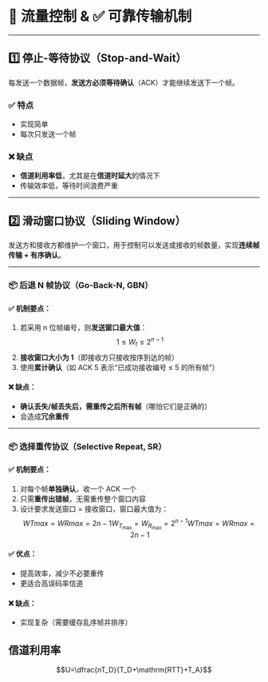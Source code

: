 # 🚦 流量控制 & ✅ 可靠传输机制

---

## 1️⃣ 停止-等待协议（Stop-and-Wait）

每发送一个数据帧，**发送方必须等待确认**（ACK）才能继续发送下一个帧。
### ✅ 特点

- 实现简单
- 每次只发送一个帧
### ❌ 缺点

- **信道利用率低**，尤其是在**信道时延大**的情况下
- 传输效率低，等待时间浪费严重

---

## 2️⃣ 滑动窗口协议（Sliding Window）

发送方和接收方都维护一个窗口，用于控制可以发送或接收的帧数量，实现**连续帧传输 + 有序确认**。

---

### 📦 后退 N 帧协议（Go-Back-N, GBN）

#### ✅ 机制要点：

1. 若采用 n 位帧编号，则**发送窗口最大值**：
$$1\le W_t \le 2^{n - 1}$$
2. **接收窗口大小为 1**（即接收方只接收按序到达的帧）
3. 使用**累计确认**（如 ACK 5 表示“已成功接收编号 ≤ 5 的所有帧”）

#### ❌ 缺点：
- **确认丢失/帧丢失后，需重传之后所有帧**（哪怕它们是正确的）
- 会造成**冗余重传**

---

### 📦 选择重传协议（Selective Repeat, SR）

#### ✅ 机制要点：

1. 对每个帧**单独确认**，收一个 ACK 一个
2. 只需**重传出错帧**，无需重传整个窗口内容
3. 设计要求发送窗口 = 接收窗口，窗口最大值为：
$$WTmax⁡=WRmax⁡=2n−1W_{T_{\max}} = W_{R_{\max}} = 2^{n - 1}WTmax​​=WRmax​​=2n−1$$
#### ✅ 优点：
- 提高效率，减少不必要重传
- 更适合高误码率信道
#### ❌ 缺点：
- 实现复杂（需要缓存乱序帧并排序）

## 信道利用率
$$U=\dfrac{nT_D}{T_D+\mathrm{RTT}+T_A}$$